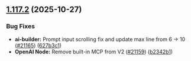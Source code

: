 ## [1.117.2](https://github.com/n8n-io/n8n/compare/n8n@1.117.1...n8n@1.117.2) (2025-10-27)


### Bug Fixes

* **ai-builder:** Prompt input scrolling fix and update max line from 6 -> 10 ([#21165](https://github.com/n8n-io/n8n/issues/21165)) ([627b3c1](https://github.com/n8n-io/n8n/commit/627b3c1a70978eaf46d083071f9feb2b46bfdad9))
* **OpenAI Node:** Remove built-in MCP from V2 ([#21159](https://github.com/n8n-io/n8n/issues/21159)) ([b2342b1](https://github.com/n8n-io/n8n/commit/b2342b1327ace73ec17ad3ae48a23c1059413071))